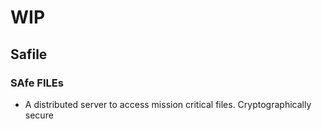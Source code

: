 # WIP
## Safile
### SAfe FILEs

- A distributed server to access mission critical files. Cryptographically secure
